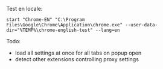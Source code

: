 Test en locale:
```
start "Chrome-EN" "C:\Program Files\Google\Chrome\Application\chrome.exe" --user-data-dir="%TEMP%\chrome-english-test" --lang=en
```

Todo:
- load all settings at once for all tabs on popup open
- detect other extensions controlling proxy settings
